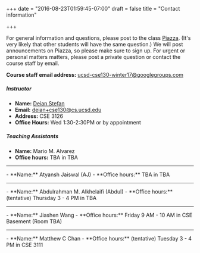 +++
date = "2016-08-23T01:59:45-07:00"
draft = false
title = "Contact information"

+++

For general information and questions, please post to the class
[Piazza](https://piazza.com/ucsd/winter2017/cse130).  (It's very likely that
other students will have the same question.) We will post announcements on
Piazza, so please make sure to sign up.  For urgent or personal matters
matters, please post a private question or contact the course staff by email.

**Course staff email address:** <ucsd-cse130-winter17@googlegroups.com>

##### Instructor

- **Name:** [Deian Stefan](https://cseweb.ucsd.edu/~dstefan/)
- **Email:** <deian+cse130@cs.ucsd.edu>
- **Address:** CSE 3126
- **Office Hours:** Wed 1:30-2:30PM or by appointment

##### Teaching Assistants

- **Name:** Mario M. Alvarez
- **Office hours:** TBA in TBA
<hr/>
- **Name:** Atyansh Jaiswal (AJ)
- **Office hours:** TBA in TBA
<hr/>
- **Name:** Abdulrahman M. Alkhelaifi (Abdul)
- **Office hours:** (tentative) Thursday 3 - 4 PM in TBA
<hr/>
- **Name:** Jiashen Wang
- **Office hours:** Friday 9 AM - 10 AM in CSE Basement (Room TBA)
<hr/>
- **Name:** Matthew C Chan
- **Office hours:** (tentative) Tuesday 3 - 4 PM in CSE 3111
